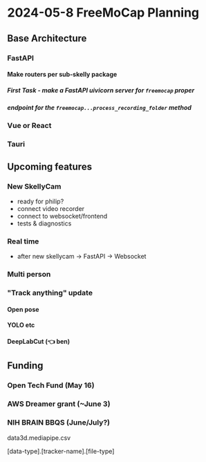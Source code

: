 # 2024-05-8 FreeMoCap Planning

## Base Architecture
### FastAPI
#### Make routers per sub-skelly package
##### First Task - make a FastAPI uivicorn server for `freemocap` proper    
##### endpoint for the `freemocap...process_recording_folder` method 
### Vue or React
### Tauri 


## Upcoming features
### New SkellyCam 
- ready for philip?
- connect video recorder
- connect to websocket/frontend 
- tests & diagnostics

### Real time 
- after new skellycam -> FastAPI -> Websocket
### Multi person 
### "Track anything" update
#### Open pose
#### YOLO etc
#### DeepLabCut (👈 ben)


## Funding
### Open Tech Fund (May 16)
### AWS Dreamer grant (~June 3)
### NIH BRAIN BBQS (June/July?)


data3d.mediapipe.csv

[data-type].[tracker-name].[file-type]